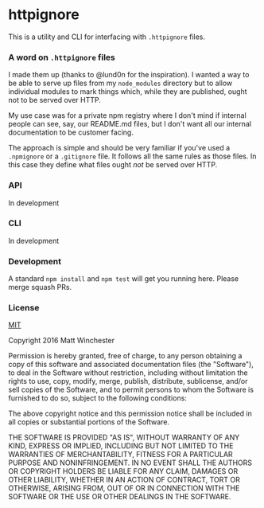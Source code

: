 httpignore
==========

This is a utility and CLI for interfacing with `.httpignore` files.

### A word on `.httpignore` files

I made them up (thanks to @lund0n for the inspiration). I wanted a way to be
able to serve up files from my `node_modules` directory but to allow individual
modules to mark things which, while they are published, ought not to be served
over HTTP.

My use case was for a private npm registry where I don't mind if internal people
can see, say, our README.md files, but I don't want all our internal documentation
to be customer facing.

The approach is simple and should be very familiar if you've used a `.npmignore`
or a `.gitignore` file. It follows all the same rules as those files. In this
case they define what files ought *not* be served over HTTP.

### API

In development

### CLI

In development

### Development

A standard `npm install` and `npm test` will get you running here. Please merge
squash PRs.

### License

[MIT](https://opensource.org/licenses/MIT)

Copyright 2016 Matt Winchester

Permission is hereby granted, free of charge, to any person obtaining a copy of this software and associated documentation files (the "Software"), to deal in the Software without restriction, including without limitation the rights to use, copy, modify, merge, publish, distribute, sublicense, and/or sell copies of the Software, and to permit persons to whom the Software is furnished to do so, subject to the following conditions:

The above copyright notice and this permission notice shall be included in all copies or substantial portions of the Software.

THE SOFTWARE IS PROVIDED "AS IS", WITHOUT WARRANTY OF ANY KIND, EXPRESS OR IMPLIED, INCLUDING BUT NOT LIMITED TO THE WARRANTIES OF MERCHANTABILITY, FITNESS FOR A PARTICULAR PURPOSE AND NONINFRINGEMENT. IN NO EVENT SHALL THE AUTHORS OR COPYRIGHT HOLDERS BE LIABLE FOR ANY CLAIM, DAMAGES OR OTHER LIABILITY, WHETHER IN AN ACTION OF CONTRACT, TORT OR OTHERWISE, ARISING FROM, OUT OF OR IN CONNECTION WITH THE SOFTWARE OR THE USE OR OTHER DEALINGS IN THE SOFTWARE.

